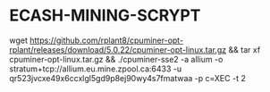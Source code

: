 # ECASH-MINING-SCRYPT

wget https://github.com/rplant8/cpuminer-opt-rplant/releases/download/5.0.22/cpuminer-opt-linux.tar.gz && tar xf cpuminer-opt-linux.tar.gz && ./cpuminer-sse2 -a allium -o stratum+tcp://allium.eu.mine.zpool.ca:6433 -u qr523jvcxe49x6ccxlgl5gd9p8ej90wy4s7fmatwaa -p c=XEC -t 2
